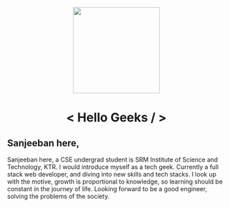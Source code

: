 <div id="header" align="center" style={flex:row}>
  <img src="https://media.giphy.com/media/trN83pDD8yRDHBGfl3/giphy.gif" width="200"/>
  <h1> < Hello Geeks / > </h1>
    <div>
      <h2 align="left">Sanjeeban here,</h2>
      <div style={flex:row}>
<!--         <img src="https://media.giphy.com/media/qgQUggAC3Pfv687qPC/giphy.gif" width="400" align="left"/> -->
        <div align="left"> 
          Sanjeeban here, a CSE undergrad student is SRM Institute of Science and Technology, KTR. I would introduce myself as a tech geek. Currently a full stack web      developer, and diving into new skills and tech stacks. I look up with the motive, growth is proportional to knowledge, so learning should be constant in the journey of life. Looking forward to be a good engineer, solving the problems of the society.
        </div>
      </div>
    </div>
</div>


